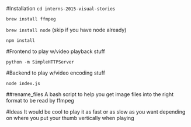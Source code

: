 #Installation
```cd interns-2015-visual-stories```

```brew install ffmpeg```

```brew install node``` (skip if you have node already)

```npm install```

#Frontend
to play w/video playback stuff

```python -m SimpleHTTPServer```

#Backend
to play w/video encoding stuff

```node index.js```

##rename_files
A bash script to help you get image files into the right format to be read by ffmpeg


#Ideas
It would be cool to play it as fast or as slow as you want depending on where you put your thumb vertically when playing

